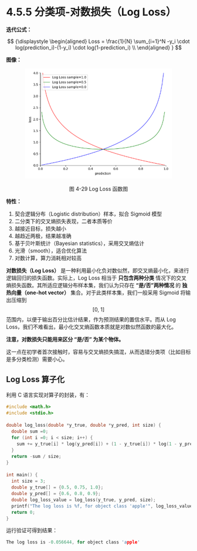 
# 4.5.5 分类项-对数损失（Log Loss）

**迭代公式：**

$$
{\displaystyle 
 \begin{aligned}
   Loss = \frac{1}{N} \sum_{i=1}^N -y_i \cdot log(prediction_i)-(1-y_i) \cdot log(1-prediction_i) \\
 \end{aligned}
}
$$

**图像：**

<center>
<figure>
   <img  
      width = "400" height = "300"
      src="../../Pictures/Log_loss.png" alt="">
    <figcaption>
      <p>图 4-29 Log Loss 函数图</p>
   </figcaption>
</figure>
</center>

**特性：**

1. 契合逻辑分布（Logistic distribution）样本，拟合 Sigmoid 模型
2. 二分类下的交叉熵损失表现，二者本质等价 
3. 越接近目标，损失越小
4. 越趋近两极，结果越准确
5. 基于贝叶斯统计（Bayesian statistics），采用交叉熵估计
6. 光滑（smooth），适合优化算法
7. 对数计算，算力消耗相对较高

**对数损失（Log Loss）** 是一种利用最小化负对数似然，即交叉熵最小化，来进行逻辑回归的损失函数。实际上，Log Loss 相当于 **只包含两种分类** 情况下的交叉熵损失函数。其所适应逻辑分布样本集，我们认为只存在 **“是/否”两种情况** 的 **独热向量（one-hot vector）** 集合。对于此类样本集，我们一般采用 Sigmoid 将输出压缩到 $$[ 0,\ 1]$$ 范围内，以便于输出百分比估计结果，作为预测结果的置信水平。而从 Log Loss，我们不难看出，最小化交叉熵函数本质就是对数似然函数的最大化。

**注意，对数损失只能用来区分 “是/否” 为某个物体。** 

这一点在初学者首次接触时，容易与交叉熵损失搞混，从而选错分类项（比如目标是多分类检测）需要小心。

## **Log Loss 算子化**

利用 C 语言实现对算子的封装，有：

```C
#include <math.h>
#include <stdio.h>

double log_loss(double *y_true, double *y_pred, int size) {
  double sum =0;
  for (int i =0; i < size; i++) {
    sum += y_true[i] * log(y_pred[i]) + (1 - y_true[i]) * log(1 - y_pred[i]);
  }
  return -sum / size;
}

int main() {
  int size = 3;
  double y_true[] = {0.5, 0.75, 1.0};
  double y_pred[] = {0.6, 0.8, 0.9};
  double log_loss_value = log_loss(y_true, y_pred, size);
  printf("The log loss is %f, for object class 'apple'", log_loss_value);
  return 0;
}
```

运行验证可得到结果：

```C
The log loss is -0.056644, for object class 'apple'
```


[ref]: References_4.md